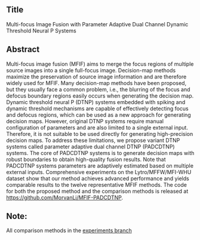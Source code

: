 ## Title

Multi-focus Image Fusion with Parameter Adaptive Dual Channel Dynamic Threshold Neural P Systems  

## Abstract

Multi-focus image fusion (MFIF) aims to merge the focus regions of multiple source images into a single full-focus image. Decision-map methods maximize the preservation of source image information and are therefore widely used for MFIF. Many decision-map methods have been proposed, but they usually face a common problem, i.e., the blurring of the focus and defocus boundary regions easily occurs when generating the decision map. Dynamic threshold neural P (DTNP) systems embedded with spiking and dynamic threshold mechanisms are capable of effectively detecting focus and defocus regions, which can be used as a new approach for generating decision maps. However, original DTNP systems require manual configuration of parameters and are also limited to a single external input. Therefore, it is not suitable to be used directly for generating high-precision decision maps. To address these limitations, we propose variant DTNP systems called parameter adaptive dual channel DTNP (PADCDTNP) systems. The core of PADCDTNP systems is to generate decision maps with robust boundaries to obtain high-quality fusion results. Note that PADCDTNP systems parameters are adaptively estimated based on multiple external inputs. Comprehensive experiments on the Lytro/MFFW/MFI-WHU dataset show that our method achieves advanced performance and yields comparable results to the twelve representative MFIF methods. The code for both the proposed method and the comparison methods is released at https://github.com/MorvanLi/MFIF-PADCDTNP.



## Note:

All comparison methods in the [experiments branch](https://github.com/MorvanLi/MFIF-PADCDTNP/tree/experiments)

